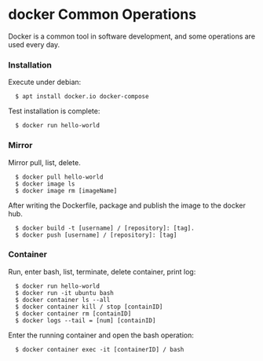 # docker Common Operations

Docker is a common tool in software development, and some operations are used every day.

### Installation

Execute under debian:

```
  $ apt install docker.io docker-compose
```

Test installation is complete:

```
  $ docker run hello-world
```

### Mirror

Mirror pull, list, delete.

```
  $ docker pull hello-world
  $ docker image ls
  $ docker image rm [imageName]
```

After writing the Dockerfile, package and publish the image to the docker hub.

```
  $ docker build -t [username] / [repository]: [tag].
  $ docker push [username] / [repository]: [tag]
```

### Container

Run, enter bash, list, terminate, delete container, print log:

```
  $ docker run hello-world
  $ docker run -it ubuntu bash
  $ docker container ls --all
  $ docker container kill / stop [containID]
  $ docker container rm [containID]
  $ docker logs --tail = [num] [containID]

```

Enter the running container and open the bash operation:

```
  $ docker container exec -it [containerID] / bash
```
